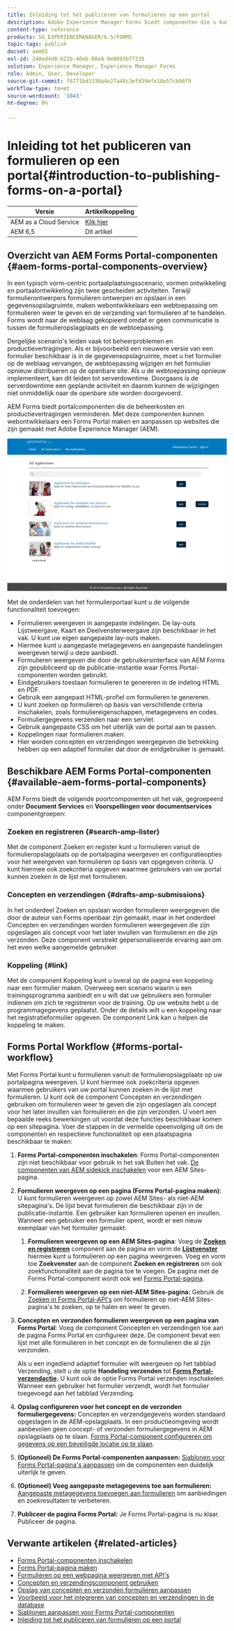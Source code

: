 ```yaml
---
title: Inleiding tot het publiceren van formulieren op een portal
description: Adobe Experience Manager Forms biedt componenten die u kunt gebruiken om uw Forms Portal te maken. In dit artikel wordt u kennisgemaakt met de beschikbare Forms Portal-componenten.
content-type: reference
products: SG_EXPERIENCEMANAGER/6.5/FORMS
topic-tags: publish
docset: aem65
exl-id: 240ed4d8-b21b-46eb-80a9-9e8093b77235
solution: Experience Manager, Experience Manager Forms
role: Admin, User, Developer
source-git-commit: f6771bd1338a4e27a48c3efd39efe18e57cb98f9
workflow-type: tm+mt
source-wordcount: '1043'
ht-degree: 0%

---
```


# Inleiding tot het publiceren van formulieren op een portal{#introduction-to-publishing-forms-on-a-portal}

| Versie | Artikelkoppeling |
| -------- | ---------------------------- |
| AEM as a Cloud Service | [Klik hier](https://experienceleague.adobe.com/docs/experience-manager-cloud-service/content/forms/adaptive-forms-authoring/authoring-adaptive-forms-foundation-components/configure-forms-portal.html) |
| AEM 6,5 | Dit artikel |


## Overzicht van AEM Forms Portal-componenten {#aem-forms-portal-components-overview}

In een typisch vorm-centric portaalplaatsingsscenario, vormen ontwikkeling en portaalontwikkeling zijn twee gescheiden activiteiten. Terwijl formulierontwerpers formulieren ontwerpen en opslaan in een gegevensopslagruimte, maken webontwikkelaars een webtoepassing om formulieren weer te geven en de verzending van formulieren af te handelen. Forms wordt naar de weblaag gekopieerd omdat er geen communicatie is tussen de formulieropslagplaats en de webtoepassing.

Dergelijke scenario&#39;s leiden vaak tot beheerproblemen en productievertragingen. Als er bijvoorbeeld een nieuwere versie van een formulier beschikbaar is in de gegevensopslagruimte, moet u het formulier op de weblaag vervangen, de webtoepassing wijzigen en het formulier opnieuw distribueren op de openbare site. Als u de webtoepassing opnieuw implementeert, kan dit leiden tot serverdowntime. Doorgaans is de serverdowntime een geplande activiteit en daarom kunnen de wijzigingen niet onmiddellijk naar de openbare site worden doorgevoerd.

AEM Forms biedt portalcomponenten die de beheerkosten en productievertragingen verminderen. Met deze componenten kunnen webontwikkelaars een Forms Portal maken en aanpassen op websites die zijn gemaakt met Adobe Experience Manager (AEM).

![AEM Forms Portal](assets/aem-forms-portal.png)

Met de onderdelen van het formulierportaal kunt u de volgende functionaliteit toevoegen:

* Formulieren weergeven in aangepaste indelingen. De lay-outs Lijstweergave, Kaart en Deelvensterweergave zijn beschikbaar in het vak. U kunt uw eigen aangepaste lay-outs maken.
* Hiermee kunt u aangepaste metagegevens en aangepaste handelingen weergeven terwijl u deze aanbiedt.
* Formulieren weergeven die door de gebruikersinterface van AEM Forms zijn gepubliceerd op de publicatie-instantie waar Forms Portal-componenten worden gebruikt.
* Eindgebruikers toestaan formulieren te genereren in de indeling HTML en PDF.
* Gebruik een aangepast HTML-profiel om formulieren te genereren.
* U kunt zoeken op formulieren op basis van verschillende criteria inschakelen, zoals formuliereigenschappen, metagegevens en codes.
* Formuliergegevens verzenden naar een servlet.
* Gebruik aangepaste CSS om het uiterlijk van de portal aan te passen.
* Koppelingen naar formulieren maken.
* Hier worden concepten en verzendingen weergegeven die betrekking hebben op een adaptief formulier dat door de eindgebruiker is gemaakt.

## Beschikbare AEM Forms Portal-componenten {#available-aem-forms-portal-components}

AEM Forms biedt de volgende poortcomponenten uit het vak, gegroepeerd onder **Document Services** en **Voorspellingen voor documentservices** componentgroepen:

### Zoeken en registreren {#search-amp-lister}

Met de component Zoeken en register kunt u formulieren vanuit de formulieropslagplaats op de portalpagina weergeven en configuratieopties voor het weergeven van formulieren op basis van opgegeven criteria. U kunt hiermee ook zoekcriteria opgeven waarmee gebruikers van uw portal kunnen zoeken in de lijst met formulieren.

### Concepten en verzendingen {#drafts-amp-submissions}

In het onderdeel Zoeken en opslaan worden formulieren weergegeven die door de auteur van Forms openbaar zijn gemaakt, maar in het onderdeel Concepten en verzendingen worden formulieren weergegeven die zijn opgeslagen als concept voor het later invullen van formulieren en die zijn verzonden. Deze component verstrekt gepersonaliseerde ervaring aan om het even welke aangemelde gebruiker.

### Koppeling {#link}

Met de component Koppeling kunt u overal op de pagina een koppeling naar een formulier maken. Overweeg een scenario waarin u een trainingsprogramma aanbiedt en u wilt dat uw gebruikers een formulier indienen om zich te registreren voor de training. Op uw website hebt u de programmagegevens geplaatst. Onder de details wilt u een koppeling naar het registratieformulier opgeven. De component Link kan u helpen die koppeling te maken.

## Forms Portal Workflow {#forms-portal-workflow}

Met Forms Portal kunt u formulieren vanuit de formulieropslagplaats op uw portalpagina weergeven. U kunt hiermee ook zoekcriteria opgeven waarmee gebruikers van uw portal kunnen zoeken in de lijst met formulieren. U kunt ook de component Concepten en verzendingen gebruiken om formulieren weer te geven die zijn opgeslagen als concept voor het later invullen van formulieren en die zijn verzonden. U voert een bepaalde reeks bewerkingen uit voordat deze functies beschikbaar komen op een sitepagina. Voer de stappen in de vermelde opeenvolging uit om de componenten en respectieve functionaliteit op een plaatspagina beschikbaar te maken:

1. **Forms Portal-componenten inschakelen**: Forms Portal-componenten zijn niet beschikbaar voor gebruik in het vak Buiten het vak. [De componenten van AEM sidekick inschakelen](/help/forms/using/enabling-forms-portal-components.md) voor een AEM Sites-pagina.
1. **Formulieren weergeven op een pagina (Forms Portal-pagina maken):** U kunt formulieren weergeven op zowel AEM Sites- als niet-AEM sitepagina&#39;s. De lijst bevat formulieren die beschikbaar zijn in de publicatie-instantie. Een gebruiker kan formulieren openen en invullen. Wanneer een gebruiker een formulier opent, wordt er een nieuw exemplaar van het formulier gemaakt:

   1. **Formulieren weergeven op een AEM Sites-pagina**: Voeg de **[Zoeken en registreren](../../forms/using/creating-form-portal-page.md)** component aan de pagina en vorm de **[Lijstvenster](../../forms/using/creating-form-portal-page.md#p-list-pane-p)** hiermee kunt u formulieren op een pagina weergeven. Voeg en vorm toe **Zoekvenster** aan de component **Zoeken en registreren** om ook zoekfunctionaliteit aan de pagina toe te voegen. De pagina met de Forms Portal-component wordt ook wel [Forms Portal-pagina](../../forms/using/creating-form-portal-page.md).

   1. **Formulieren weergeven op een niet-AEM Sites-pagina:** Gebruik de [Zoeken in Forms Portal-API&#39;s](/help/forms/using/listing-forms-webpage-using-apis.md) om formulieren op niet-AEM Sites-pagina&#39;s te zoeken, op te halen en weer te geven.

1. **Concepten en verzonden formulieren weergeven op een pagina van Forms Portal**: Voeg de component Concepten en verzendingen toe aan de pagina Forms Portal en configureer deze. De component bevat een lijst met alle formulieren in het concept en de formulieren die al zijn verzonden.

   Als u een ingediend adaptief formulier wilt weergeven op het tabblad Verzending, stelt u de optie **Handeling verzenden** tot **[Forms Portal-verzendactie](configuring-submit-actions.md).** U kunt ook de optie Forms Portal verzenden inschakelen. Wanneer een gebruiker het formulier verzendt, wordt het formulier toegevoegd aan het tabblad Verzending.

1. **Opslag configureren voor het concept en de verzonden formuliergegevens:** Concepten en verzendgegevens worden standaard opgeslagen in de AEM-opslagplaats. In een productieomgeving wordt aanbevolen geen concept- of verzonden formuliergegevens in AEM opslagplaats op te slaan. [Forms Portal-component configureren om gegevens op een beveiligde locatie op te slaan](../../forms/using/draft-submission-component.md#customizing-the-storage).
1. **(Optioneel) De Forms Portal-componenten aanpassen:** [Sjablonen voor Forms Portal-pagina&#39;s aanpassen](../../forms/using/customizing-templates-forms-portal-components.md) om de componenten een duidelijk uiterlijk te geven.
1. **(Optioneel) Voeg aangepaste metagegevens toe aan formulieren:** [Aangepaste metagegevens toevoegen aan formulieren](../../forms/using/customizing-templates-forms-portal-components.md) om aanbiedingen en zoekresultaten te verbeteren.
1. **Publiceer de pagina Forms Portal:** Je Forms Portal-pagina is nu klaar. Publiceer de pagina.

## Verwante artikelen {#related-articles}

* [Forms Portal-componenten inschakelen](/help/forms/using/enabling-forms-portal-components.md)
* [Forms Portal-pagina maken](../../forms/using/creating-form-portal-page.md)
* [Formulieren op een webpagina weergeven met API&#39;s](/help/forms/using/listing-forms-webpage-using-apis.md)
* [Concepten en verzendingscomponent gebruiken](../../forms/using/draft-submission-component.md)
* [Opslag van concepten en verzonden formulieren aanpassen](../../forms/using/draft-submission-component.md#customizing-the-storage)
* [Voorbeeld voor het integreren van concepten en verzendingen in de database](integrate-draft-submission-database.md)
* [Sjablonen aanpassen voor Forms Portal-componenten](../../forms/using/customizing-templates-forms-portal-components.md)
* [Inleiding tot het publiceren van formulieren op een portal](../../forms/using/introduction-publishing-forms.md)
